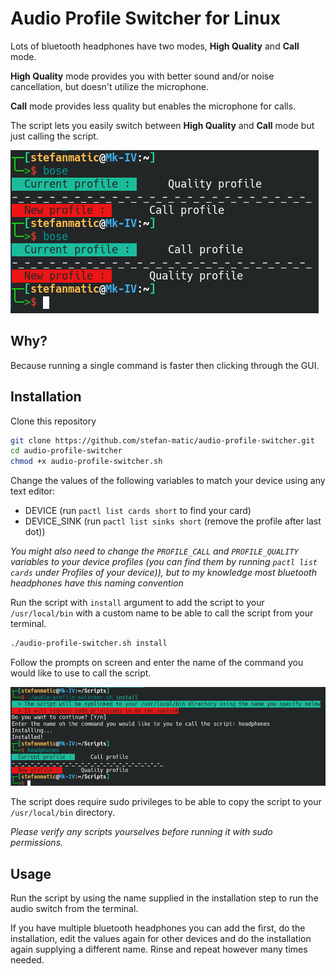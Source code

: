 # Audio Profile Switcher for Linux

Lots of bluetooth headphones have two modes, **High Quality** and **Call** mode.

**High Quality** mode provides you with better sound and/or noise cancellation, but doesn't utilize the microphone.

**Call** mode provides less quality but enables the microphone for calls.

The script lets you easily switch between **High Quality** and **Call** mode but just calling the script.

![Example](assets/example.png)

## Why?

Because running a single command is faster then clicking through the GUI.

## Installation

Clone this repository

```bash
git clone https://github.com/stefan-matic/audio-profile-switcher.git
cd audio-profile-switcher
chmod +x audio-profile-switcher.sh
```

Change the values of the following variables to match your device using any text editor:

- DEVICE (run `pactl list cards short` to find your card)
- DEVICE_SINK (run `pactl list sinks short` (remove the profile after last dot))

*You might also need to change the `PROFILE_CALL` and `PROFILE_QUALITY` variables to your device profiles (you can find them by running `pactl list cards` under Profiles of your device)), but to my knowledge most bluetooth headphones have this naming convention*


Run the script with `install` argument to add the script to your `/usr/local/bin` with a custom name to be able to call the script from your terminal.
```bash
./audio-profile-switcher.sh install
```

Follow the prompts on screen and enter the name of the command you would like to use to call the script.

![Installation](assets/installation.png)

The script does require sudo privileges to be able to copy the script to your `/usr/local/bin` directory.

*Please verify any scripts yourselves before running it with sudo permissions.*

## Usage

Run the script by using the name supplied in the installation step to run the audio switch from the terminal.

If you have multiple bluetooth headphones you can add the first, do the installation, edit the values again for other devices and do the installation again supplying a different name. Rinse and repeat however many times needed.
